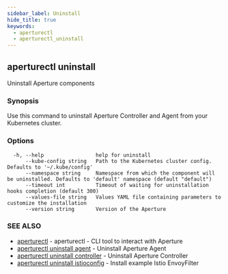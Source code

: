 ```yaml
---
sidebar_label: Uninstall
hide_title: true
keywords:
  - aperturectl
  - aperturectl_uninstall
---
```


<!-- markdownlint-disable -->

## aperturectl uninstall

Uninstall Aperture components

### Synopsis

Use this command to uninstall Aperture Controller and Agent from your Kubernetes cluster.

### Options

```
  -h, --help                 help for uninstall
      --kube-config string   Path to the Kubernetes cluster config. Defaults to '~/.kube/config'
      --namespace string     Namespace from which the component will be uninstalled. Defaults to 'default' namespace (default "default")
      --timeout int          Timeout of waiting for uninstallation hooks completion (default 300)
      --values-file string   Values YAML file containing parameters to customize the installation
      --version string       Version of the Aperture
```

### SEE ALSO

- [aperturectl](/reference/aperturectl/aperturectl.md) - aperturectl - CLI tool to interact with Aperture
- [aperturectl uninstall agent](/reference/aperturectl/uninstall/agent/agent.md) - Uninstall Aperture Agent
- [aperturectl uninstall controller](/reference/aperturectl/uninstall/controller/controller.md) - Uninstall Aperture Controller
- [aperturectl uninstall istioconfig](/reference/aperturectl/uninstall/istioconfig/istioconfig.md) - Install example Istio EnvoyFilter
